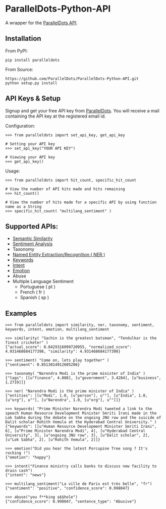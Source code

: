ParallelDots-Python-API
=======================

A wrapper for the [ParallelDots API](http://www.paralleldots.com).

    
Installation
------------
From PyPI:

	pip install paralleldots


From Source:

	https://github.com/ParallelDots/ParallelDots-Python-API.git
	python setup.py install

API Keys & Setup
----------------
Signup and get your free API key from [ParallelDots](http://www.paralleldots.com/pricing).
You will receive a mail containing the API key at the registered email id.

Configuration:

	>>> from paralleldots import set_api_key, get_api_key

	# Setting your API key
	>>> set_api_key("YOUR API KEY")

	# Viewing your API key
	>>> get_api_key()

Usage:

	>>> from paralleldots import hit_count, specific_hit_count

	# View the number of API hits made and hits remaining
	>>> hit_count()

	# View the number of hits made for a specific API by using function name as a String
	>>> specific_hit_count( "multilang_sentiment" )

Supported APIs:
---------------

- [Semantic Similarity](https://tinyurl.com/k23nqs9)
- [Sentiment Analysis](https://tinyurl.com/km99mzb)
- Taxonomy
- [Named Entity Extraction/Recognition ( NER )](https://tinyurl.com/k9yglwc)
- [Keywords](https://tinyurl.com/kujcu8o)
- [Intent](https://tinyurl.com/n568bqw)
- [Emotion](http://blog.paralleldots.com/technology/deep-learning/emotion-detection-using-machine-learning/)
- Abuse
- Multiple Language Sentiment
	- Portuguese ( pt )
	- French ( fr )
	- Spanish ( sp )

Examples
--------

	>>> from paralleldots import similarity, ner, taxonomy, sentiment, keywords, intent, emotion, multilang_sentiment

	>>> similarity( "Sachin is the greatest batsman", "Tendulkar is the finest cricketer" )
	{"actual_score": 0.8429316099720955, "normalized_score": 4.931468684177398, "similarity": 4.931468684177398}

	>>> sentiment( "Come on, lets play together" )
	{"sentiment": 0.8513014912605286}

	>>> taxonomy( "Narendra Modi is the prime minister of India" )
	{"tags": [[u"finance", 4.088], [u"government", 3.4284], [u"business", 1.2719]]}

	>>> ner( "Narendra Modi is the prime minister of India" )
	{"entities": [[u"Modi", 1.0, [u"person"], u""], [u"India", 1.0, [u"org"], u""], [u"Narendra", 1.0, [u"org"], u""]]}

	>>> keywords( "Prime Minister Narendra Modi tweeted a link to the speech Human Resource Development Minister Smriti Irani made in the Lok Sabha during the debate on the ongoing JNU row and the suicide of Dalit scholar Rohith Vemula at the Hyderabad Central University." )
	{"keywords": [[u"Human Resource Development Minister Smriti Irani", 6], [u"Prime Minister Narendra Modi", 4], [u"Hyderabad Central University", 3], [u"ongoing JNU row", 3], [u"Dalit scholar", 2], [u"Lok Sabha", 2], [u"Rohith Vemula", 2]]}

	>>> emotion("Did you hear the latest Porcupine Tree song ? It's rocking !")
	{"emotion": "happy"}

	>>> intent("Finance ministry calls banks to discuss new facility to drain cash")
	{"intent": "news"}

	>>> multilang_sentiment("La ville de Paris est très belle", "fr")
	{"sentiment": "positive", "confidence_score": 0.998047}

	>>> abuse("you f**king a$$hole")
    {"confidence_score": 0.998047, "sentence_type": "Abusive"}